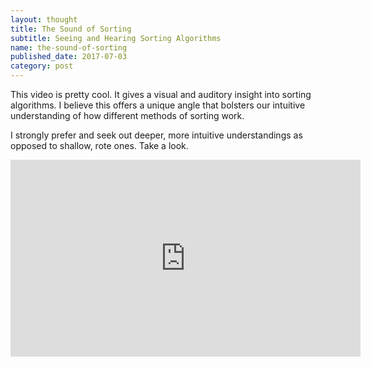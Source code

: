 ```yaml
---
layout: thought
title: The Sound of Sorting
subtitle: Seeing and Hearing Sorting Algorithms
name: the-sound-of-sorting
published_date: 2017-07-03
category: post
---
```


This video is pretty cool. It gives a visual and auditory insight into sorting
algorithms. I believe this offers a unique angle that bolsters our intuitive 
understanding of how different methods of sorting work.

I strongly prefer and seek out deeper, more intuitive understandings as opposed
to shallow, rote ones. Take a look.

<iframe width="560" height="315"
src="https://www.youtube.com/embed/M0cNsmjK33E" frameborder="0" allowfullscreen>
</iframe>
